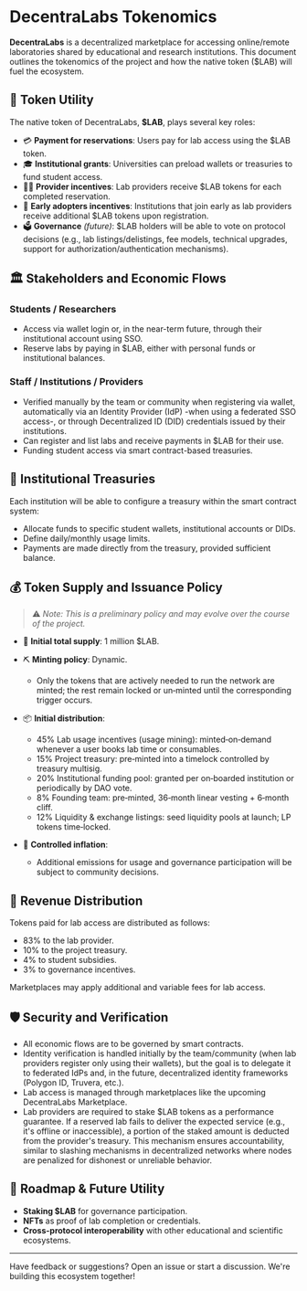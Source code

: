 # DecentraLabs Tokenomics

**DecentraLabs** is a decentralized marketplace for accessing online/remote laboratories shared by educational and research institutions. This document outlines the tokenomics of the project and how the native token ($LAB) will fuel the ecosystem.

## 🧩 Token Utility

The native token of DecentraLabs, **$LAB**, plays several key roles:

- 💳 **Payment for reservations**: Users pay for lab access using the $LAB token.
- 🎓 **Institutional grants**: Universities can preload wallets or treasuries to fund student access.
- 🧑‍🏫 **Provider incentives**: Lab providers receive $LAB tokens for each completed reservation.
- 🚀 **Early adopters incentives**: Institutions that join early as lab providers receive additional $LAB tokens upon registration.
- 🗳️ **Governance** *(future)*: $LAB holders will be able to vote on protocol decisions (e.g., lab listings/delistings, fee models, technical upgrades, support for authorization/authentication mechanisms).

## 🏛️ Stakeholders and Economic Flows

### Students / Researchers
- Access via wallet login or, in the near-term future, through their institutional account using SSO.
- Reserve labs by paying in $LAB, either with personal funds or institutional balances.

### Staff / Institutions / Providers
- Verified manually by the team or community when registering via wallet, automatically via an Identity Provider (IdP) -when using a federated SSO access-, or through Decentralized ID (DID) credentials issued by their institutions.
- Can register and list labs and receive payments in $LAB for their use.
- Funding student access via smart contract-based treasuries.

## 🏦 Institutional Treasuries

Each institution will be able to configure a treasury within the smart contract system:

- Allocate funds to specific student wallets, institutional accounts or DIDs.
- Define daily/monthly usage limits.
- Payments are made directly from the treasury, provided sufficient balance.

## 💰 Token Supply and Issuance Policy

> ⚠️ *Note: This is a preliminary policy and may evolve over the course of the project.*

- 🔢 **Initial total supply**: 1 million $LAB.
- ⛏️ **Minting policy**: Dynamic.
  - Only the tokens that are actively needed to run the network are minted; the rest remain locked or un‑minted until the corresponding trigger occurs.
- 📦 **Initial distribution**:
  - 45% Lab usage incentives (usage mining): minted‑on‑demand whenever a user books lab time or consumables.
  - 15% Project treasury: pre‑minted into a timelock controlled by treasury multisig.
  - 20% Institutional funding pool: granted per on‑boarded institution or periodically by DAO vote.
  - 8% Founding team: pre‑minted, 36‑month linear vesting + 6‑month cliff.
  - 12% Liquidity & exchange listings: seed liquidity pools at launch; LP tokens time‑locked.

- 🔁 **Controlled inflation**:
  - Additional emissions for usage and governance participation will be subject to community decisions.

## 💼 Revenue Distribution

Tokens paid for lab access are distributed as follows:
- 83% to the lab provider.
- 10% to the project treasury.
- 4% to student subsidies.
- 3% to governance incentives.

Marketplaces may apply additional and variable fees for lab access.

## 🛡️ Security and Verification

- All economic flows are to be governed by smart contracts.
- Identity verification is handled initially by the team/community (when lab providers register only using their wallets), but the goal is to delegate it to federated IdPs and, in the future, decentralized identity frameworks (Polygon ID, Truvera, etc.).
- Lab access is managed through marketplaces like the upcoming DecentraLabs Marketplace.
- Lab providers are required to stake $LAB tokens as a performance guarantee. If a reserved lab fails to deliver the expected service (e.g., it's offline or inaccessible), a portion of the staked amount is deducted from the provider's treasury. This mechanism ensures accountability, similar to slashing mechanisms in decentralized networks where nodes are penalized for dishonest or unreliable behavior.

## 🔮 Roadmap & Future Utility

- **Staking $LAB** for governance participation.
- **NFTs** as proof of lab completion or credentials.
- **Cross-protocol interoperability** with other educational and scientific ecosystems.

---

Have feedback or suggestions? Open an issue or start a discussion. We're building this ecosystem together!
